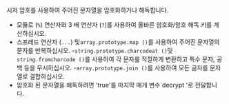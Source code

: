 시저 암호를 사용하여 주어진 문자열을 암호화하거나 해독합니다.

- 모듈로 (`%`) 연산자와 3 배 연산자 (`?`)를 사용하여 올바른 암호화/암호 해독 키를 계산하십시오.
- 스프레드 연산자 (`...`) 및`array.prototype.map ()`를 사용하여 주어진 문자열의 문자를 반복하십시오.
-`string.prototype.charcodeat ()`및`string.fromcharcode ()`를 사용하여 각 문자를 적절하게 변환하고 특수 문자, 공백 등을 무시하십시오.
-`array.prototype.join ()`를 사용하여 모든 글자를 문자열로 결합하십시오.
- 암호화 된 문자열을 해독하려면 'true'를 마지막 매개 변수`decrypt '로 전달합니다.